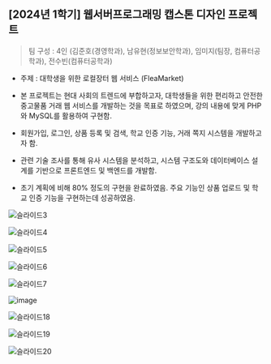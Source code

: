 <h2>[2024년 1학기] 웹서버프로그래밍 캡스톤 디자인 프로젝트</h2>

> 팀 구성 : 4인 (김준호(경영학과), 남유현(정보보안학과), 임미지(팀장, 컴퓨터공학과), 전수빈(컴퓨터공학과)

-  주제 : 대학생을 위한 로컬장터 웹 서비스 (FleaMarket)

-  본 프로젝트는 현대 사회의 트렌드에 부합하고자, 대학생들을 위한 편리하고 안전한 중고물품 거래 웹 서비스를 개발하는 것을 목표로 하였으며, 강의 내용에 맞게 PHP와 MySQL를 활용하여 구현함.
-  회원가입, 로그인, 상품 등록 및 검색, 학교 인증 기능, 거래 쪽지 시스템을 개발하고자 함.
-  관련 기술 조사를 통해 유사 시스템을 분석하고, 시스템 구조도와 데이터베이스 설계를 기반으로 프론트엔드 및 백엔드를 개발함.
-  초기 계획에 비해 80% 정도의 구현을 완료하였음. 주요 기능인 상품 업로드 및 학교 인증 기능을 구현하는데 성공하였음.

![슬라이드3](https://github.com/Lim-Mi-ji/FleaMarket/assets/172317443/22e3261f-9ae1-4566-bfed-2043b4b17ec5)

![슬라이드4](https://github.com/Lim-Mi-ji/FleaMarket/assets/172317443/2447846b-36f9-4bcd-9ebf-7d32d50f238d)

![슬라이드5](https://github.com/Lim-Mi-ji/FleaMarket/assets/172317443/87b71f37-d43b-40f7-b454-fb366ae75948)

![슬라이드6](https://github.com/Lim-Mi-ji/FleaMarket/assets/172317443/44ac7858-ef3c-4620-9ea5-44f0134c13eb)

![슬라이드7](https://github.com/Lim-Mi-ji/FleaMarket/assets/172317443/404d25c2-8f40-4b57-9603-c56ba326c549)

![image](https://github.com/Lim-Mi-ji/FleaMarket/assets/172317443/574b108f-45dc-43fb-85f7-0d77041d794e)

![슬라이드18](https://github.com/Lim-Mi-ji/FleaMarket/assets/172317443/2f565781-d4d3-4e21-b7e9-605becff4aa6)

![슬라이드19](https://github.com/Lim-Mi-ji/FleaMarket/assets/172317443/554e8199-af6b-4f4c-a57e-57308b60df43)

![슬라이드20](https://github.com/Lim-Mi-ji/FleaMarket/assets/172317443/0f6295a2-bb43-48bb-ae9a-7a419817bcea)

